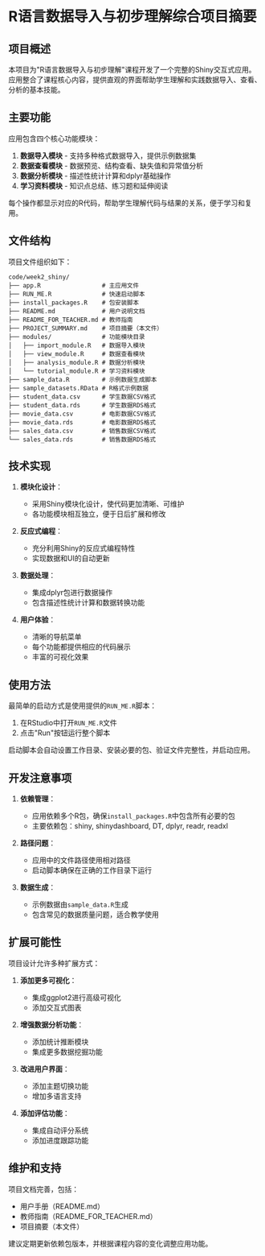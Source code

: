 # R语言数据导入与初步理解综合项目摘要

## 项目概述

本项目为"R语言数据导入与初步理解"课程开发了一个完整的Shiny交互式应用。应用整合了课程核心内容，提供直观的界面帮助学生理解和实践数据导入、查看、分析的基本技能。

## 主要功能

应用包含四个核心功能模块：

1. **数据导入模块** - 支持多种格式数据导入，提供示例数据集
2. **数据查看模块** - 数据预览、结构查看、缺失值和异常值分析
3. **数据分析模块** - 描述性统计计算和dplyr基础操作
4. **学习资料模块** - 知识点总结、练习题和延伸阅读

每个操作都显示对应的R代码，帮助学生理解代码与结果的关系，便于学习和复用。

## 文件结构

项目文件组织如下：

```
code/week2_shiny/
├── app.R                 # 主应用文件
├── RUN_ME.R              # 快速启动脚本
├── install_packages.R    # 包安装脚本
├── README.md             # 用户说明文档
├── README_FOR_TEACHER.md # 教师指南
├── PROJECT_SUMMARY.md    # 项目摘要（本文件）
├── modules/              # 功能模块目录
│   ├── import_module.R   # 数据导入模块
│   ├── view_module.R     # 数据查看模块
│   ├── analysis_module.R # 数据分析模块
│   └── tutorial_module.R # 学习资料模块
├── sample_data.R         # 示例数据生成脚本
├── sample_datasets.RData # R格式示例数据
├── student_data.csv      # 学生数据CSV格式
├── student_data.rds      # 学生数据RDS格式
├── movie_data.csv        # 电影数据CSV格式
├── movie_data.rds        # 电影数据RDS格式
├── sales_data.csv        # 销售数据CSV格式
└── sales_data.rds        # 销售数据RDS格式
```

## 技术实现

1. **模块化设计**：
   - 采用Shiny模块化设计，使代码更加清晰、可维护
   - 各功能模块相互独立，便于日后扩展和修改

2. **反应式编程**：
   - 充分利用Shiny的反应式编程特性
   - 实现数据和UI的自动更新

3. **数据处理**：
   - 集成dplyr包进行数据操作
   - 包含描述性统计计算和数据转换功能

4. **用户体验**：
   - 清晰的导航菜单
   - 每个功能都提供相应的代码展示
   - 丰富的可视化效果

## 使用方法

最简单的启动方式是使用提供的`RUN_ME.R`脚本：

1. 在RStudio中打开`RUN_ME.R`文件
2. 点击"Run"按钮运行整个脚本

启动脚本会自动设置工作目录、安装必要的包、验证文件完整性，并启动应用。

## 开发注意事项

1. **依赖管理**：
   - 应用依赖多个R包，确保`install_packages.R`中包含所有必要的包
   - 主要依赖包：shiny, shinydashboard, DT, dplyr, readr, readxl

2. **路径问题**：
   - 应用中的文件路径使用相对路径
   - 启动脚本确保在正确的工作目录下运行

3. **数据生成**：
   - 示例数据由`sample_data.R`生成
   - 包含常见的数据质量问题，适合教学使用

## 扩展可能性

项目设计允许多种扩展方式：

1. **添加更多可视化**：
   - 集成ggplot2进行高级可视化
   - 添加交互式图表

2. **增强数据分析功能**：
   - 添加统计推断模块
   - 集成更多数据挖掘功能

3. **改进用户界面**：
   - 添加主题切换功能
   - 增加多语言支持
   
4. **添加评估功能**：
   - 集成自动评分系统
   - 添加进度跟踪功能

## 维护和支持

项目文档完善，包括：
- 用户手册（README.md）
- 教师指南（README_FOR_TEACHER.md）
- 项目摘要（本文件）

建议定期更新依赖包版本，并根据课程内容的变化调整应用功能。 